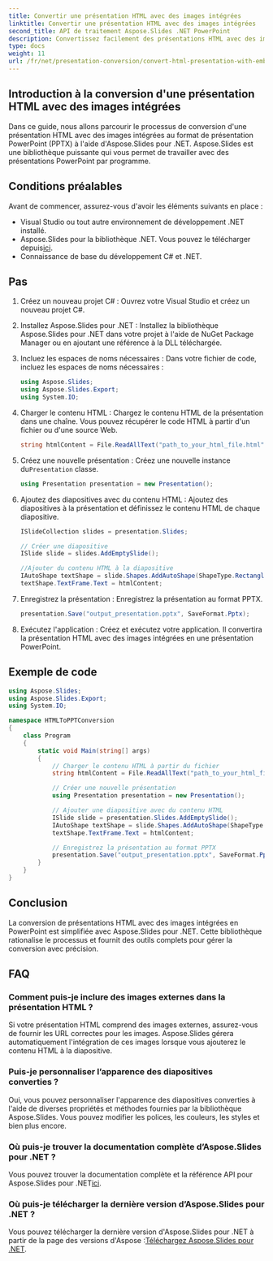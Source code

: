 ```yaml
---
title: Convertir une présentation HTML avec des images intégrées
linktitle: Convertir une présentation HTML avec des images intégrées
second_title: API de traitement Aspose.Slides .NET PowerPoint
description: Convertissez facilement des présentations HTML avec des images intégrées à l'aide d'Aspose.Slides pour .NET. Créez, personnalisez et enregistrez des fichiers PowerPoint en toute transparence.
type: docs
weight: 11
url: /fr/net/presentation-conversion/convert-html-presentation-with-embedded-images/
---
```

## Introduction à la conversion d'une présentation HTML avec des images intégrées 

Dans ce guide, nous allons parcourir le processus de conversion d'une présentation HTML avec des images intégrées au format de présentation PowerPoint (PPTX) à l'aide d'Aspose.Slides pour .NET. Aspose.Slides est une bibliothèque puissante qui vous permet de travailler avec des présentations PowerPoint par programme. 

## Conditions préalables
Avant de commencer, assurez-vous d'avoir les éléments suivants en place :
- Visual Studio ou tout autre environnement de développement .NET installé.
-  Aspose.Slides pour la bibliothèque .NET. Vous pouvez le télécharger depuis[ici](https://downloads.aspose.com/slides/net).
- Connaissance de base du développement C# et .NET.

## Pas

1. Créez un nouveau projet C# :
   Ouvrez votre Visual Studio et créez un nouveau projet C#.

2. Installez Aspose.Slides pour .NET :
   Installez la bibliothèque Aspose.Slides pour .NET dans votre projet à l'aide de NuGet Package Manager ou en ajoutant une référence à la DLL téléchargée.

3. Incluez les espaces de noms nécessaires :
   Dans votre fichier de code, incluez les espaces de noms nécessaires :
   ```csharp
   using Aspose.Slides;
   using Aspose.Slides.Export;
   using System.IO;
   ```

4. Charger le contenu HTML :
   Chargez le contenu HTML de la présentation dans une chaîne. Vous pouvez récupérer le code HTML à partir d'un fichier ou d'une source Web.
   ```csharp
   string htmlContent = File.ReadAllText("path_to_your_html_file.html");
   ```

5. Créez une nouvelle présentation :
    Créez une nouvelle instance du`Presentation` classe.
   ```csharp
   using Presentation presentation = new Presentation();
   ```

6. Ajoutez des diapositives avec du contenu HTML :
   Ajoutez des diapositives à la présentation et définissez le contenu HTML de chaque diapositive.
   ```csharp
   ISlideCollection slides = presentation.Slides;

   // Créer une diapositive
   ISlide slide = slides.AddEmptySlide();

   //Ajouter du contenu HTML à la diapositive
   IAutoShape textShape = slide.Shapes.AddAutoShape(ShapeType.Rectangle, 50, 50, 600, 400);
   textShape.TextFrame.Text = htmlContent;
   ```

7. Enregistrez la présentation :
   Enregistrez la présentation au format PPTX.
   ```csharp
   presentation.Save("output_presentation.pptx", SaveFormat.Pptx);
   ```

8. Exécutez l'application :
   Créez et exécutez votre application. Il convertira la présentation HTML avec des images intégrées en une présentation PowerPoint.

## Exemple de code

```csharp
using Aspose.Slides;
using Aspose.Slides.Export;
using System.IO;

namespace HTMLToPPTConversion
{
    class Program
    {
        static void Main(string[] args)
        {
            // Charger le contenu HTML à partir du fichier
            string htmlContent = File.ReadAllText("path_to_your_html_file.html");

            // Créer une nouvelle présentation
            using Presentation presentation = new Presentation();

            // Ajouter une diapositive avec du contenu HTML
            ISlide slide = presentation.Slides.AddEmptySlide();
            IAutoShape textShape = slide.Shapes.AddAutoShape(ShapeType.Rectangle, 50, 50, 600, 400);
            textShape.TextFrame.Text = htmlContent;

            // Enregistrez la présentation au format PPTX
            presentation.Save("output_presentation.pptx", SaveFormat.Pptx);
        }
    }
}
```

## Conclusion

La conversion de présentations HTML avec des images intégrées en PowerPoint est simplifiée avec Aspose.Slides pour .NET. Cette bibliothèque rationalise le processus et fournit des outils complets pour gérer la conversion avec précision.

## FAQ

### Comment puis-je inclure des images externes dans la présentation HTML ?

Si votre présentation HTML comprend des images externes, assurez-vous de fournir les URL correctes pour les images. Aspose.Slides gérera automatiquement l'intégration de ces images lorsque vous ajouterez le contenu HTML à la diapositive.

### Puis-je personnaliser l’apparence des diapositives converties ?

Oui, vous pouvez personnaliser l'apparence des diapositives converties à l'aide de diverses propriétés et méthodes fournies par la bibliothèque Aspose.Slides. Vous pouvez modifier les polices, les couleurs, les styles et bien plus encore.

### Où puis-je trouver la documentation complète d’Aspose.Slides pour .NET ?

 Vous pouvez trouver la documentation complète et la référence API pour Aspose.Slides pour .NET[ici](https://reference.aspose.com/slides/net).

### Où puis-je télécharger la dernière version d’Aspose.Slides pour .NET ?

 Vous pouvez télécharger la dernière version d'Aspose.Slides pour .NET à partir de la page des versions d'Aspose :[Téléchargez Aspose.Slides pour .NET](https://releases.aspose.com/slides/net).
